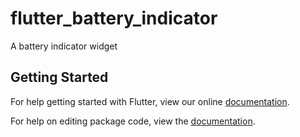 # flutter_battery_indicator

A battery indicator widget

## Getting Started

For help getting started with Flutter, view our online [documentation](https://flutter.io/).

For help on editing package code, view the [documentation](https://flutter.io/developing-packages/).
